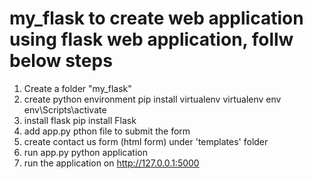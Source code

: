 # my_flask to create web application using flask web application, follw below steps

1. Create a folder "my_flask"
2. create python environment
        pip install virtualenv
        virtualenv env
        env\Scripts\activate
3. install flask
        pip install Flask
4. add app.py pthon file to submit the form
5. create contact us form (html form) under 'templates' folder
6. run app.py python application
7. run the application on http://127.0.0.1:5000
 
   
